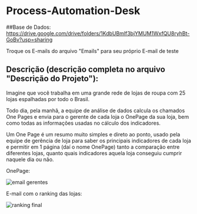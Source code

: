 # Process-Automation-Desk

##Base de Dados:
https://drive.google.com/drive/folders/1KdbUBmlf3bjYMUM1WxfQU8ryhBt-GoBv?usp=sharing

Troque os E-mails do arquivo "Emails" para seu próprio E-mail de teste

## Descrição (descrição completa no arquivo "Descrição do Projeto"):
Imagine que você trabalha em uma grande rede de lojas de roupa com 25 lojas espalhadas por todo o Brasil.

Todo dia, pela manhã, a equipe de análise de dados calcula os chamados One Pages e envia para o gerente de cada loja o OnePage da sua loja, bem como todas as informações usadas no cálculo dos indicadores.

Um One Page é um resumo muito simples e direto ao ponto, usado pela equipe de gerência de loja para saber os principais indicadores de cada loja e permitir em 1 página (daí o nome OnePage) tanto a comparação entre diferentes lojas, quanto quais indicadores aquela loja conseguiu cumprir naquele dia ou não.

OnePage:

![email gerentes](https://user-images.githubusercontent.com/67477751/211703687-a0b2602e-0171-4193-9687-de69bd488841.png)

E-mail com o ranking das lojas:

![ranking final](https://user-images.githubusercontent.com/67477751/211704692-026f7e14-9c05-4c6b-bc1e-5dee4f619f43.png)
